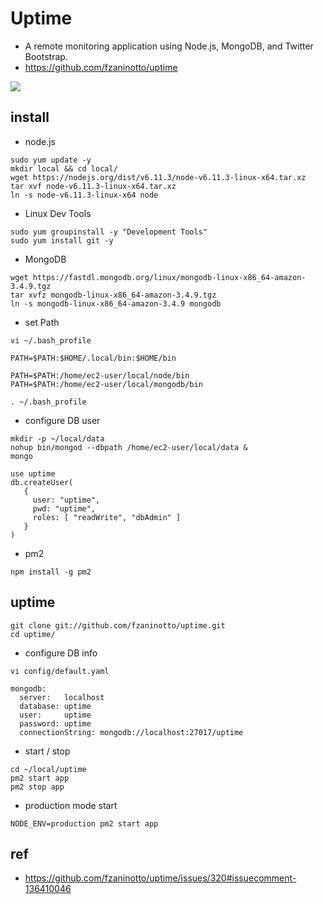 # Uptime
* A remote monitoring application using Node.js, MongoDB, and Twitter Bootstrap.
* https://github.com/fzaninotto/uptime
<img src="https://camo.githubusercontent.com/4f3f0f0b79d15372f3a89e5f9085cade4bffb064/68747470733a2f2f7261772e6769746875622e636f6d2f667a616e696e6f74746f2f757074696d652f646f776e6c6f6164732f636865636b5f64657461696c732e706e67" />

## install

* node.js
```
sudo yum update -y
mkdir local && cd local/
wget https://nodejs.org/dist/v6.11.3/node-v6.11.3-linux-x64.tar.xz
tar xvf node-v6.11.3-linux-x64.tar.xz
ln -s node-v6.11.3-linux-x64 node
```

* Linux Dev Tools

```
sudo yum groupinstall -y "Development Tools"
sudo yum install git -y
```

* MongoDB

```
wget https://fastdl.mongodb.org/linux/mongodb-linux-x86_64-amazon-3.4.9.tgz
tar xvfz mongodb-linux-x86_64-amazon-3.4.9.tgz
ln -s mongodb-linux-x86_64-amazon-3.4.9 mongodb
```

* set Path

```
vi ~/.bash_profile
```

```
PATH=$PATH:$HOME/.local/bin:$HOME/bin

PATH=$PATH:/home/ec2-user/local/node/bin
PATH=$PATH:/home/ec2-user/local/mongodb/bin
```

```
. ~/.bash_profile
```

* configure DB user

```
mkdir -p ~/local/data
nohup bin/mongod --dbpath /home/ec2-user/local/data &
mongo
```

```
use uptime
db.createUser(
   {
     user: "uptime",
     pwd: "uptime",
     roles: [ "readWrite", "dbAdmin" ]
   }
)
```

* pm2

```
npm install -g pm2
```

## uptime

```
git clone git://github.com/fzaninotto/uptime.git
cd uptime/
```

* configure DB info

```
vi config/default.yaml
```

```
mongodb:
  server:   localhost
  database: uptime
  user:     uptime
  password: uptime
  connectionString: mongodb://localhost:27017/uptime
```

* start / stop

```
cd ~/local/uptime
pm2 start app
pm2 stop app
```

* production mode start

```
NODE_ENV=production pm2 start app
```

## ref
* https://github.com/fzaninotto/uptime/issues/320#issuecomment-136410046
